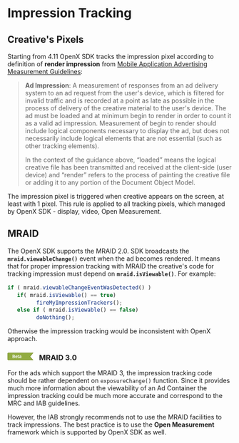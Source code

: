 Impression Tracking
=========================================


## Creative's Pixels

Starting from 4.11 OpenX SDK tracks the impression pixel according to definition of **render impression** from [Mobile Application Advertising Measurement Guidelines](http://mediaratingcouncil.org/Mobile%20In-App%20Measurement%20Guidelines%20(MMTF%20Final%20v1.1).pdf):


> **Ad Impression**: A measurement of responses from an ad delivery system to an ad request from the user's device, which is filtered for invalid traffic and is recorded at a point as late as possible in the process of delivery of the creative material to the user's device. The ad must be loaded and at minimum begin to render in order to count it as a valid ad impression. Measurement of begin to render should include logical components necessary to display the ad, but does not necessarily include logical elements that are not essential (such as other tracking elements).
>
> In the context of the guidance above, “loaded” means the logical creative file has been transmitted and received at the client-side (user device) and “render” refers to the process of painting the creative file or adding it to any portion of the Document Object Model.

The impression pixel is triggered when creative appears on the screen, at least with 1 pixel.
This rule is applied to all tracking pixels, which managed by OpenX SDK - display, video, Open Measurement.

## MRAID

The OpenX SDK supports the MRAID 2.0. SDK broadcasts the **`mraid.viewableChange()`** event when the ad becomes rendered. It means that for proper impression tracking with MRAID the creative's code for tracking impression must depend on **`mraid.isViewable()`**. For example:


``` javascript
if ( mraid.viewableChangeEventWasDetected() )
   if( mraid.isViewable() == true)
         fireMyImpressionTrackers();
   else if ( mraid.isViewable() == false)
         doNothing();
```

Otherwise the impression tracking would be inconsistent with OpenX approach.

### <img src="res/Beta-banner.png"> MRAID 3.0

 For the ads which support the MRAID 3, the impression tracking code should be rather dependent on `exposureChange()` function. Since it provides much more information about the viewability of an Ad Container the impression tracking could be much more accurate and correspond to the MRC and IAB guidelines.

 However, the IAB strongly recommends not to use the MRAID facilities to track impressions. The best practice is to use the **Open Measurement** framework which is supported by OpenX SDK as well.